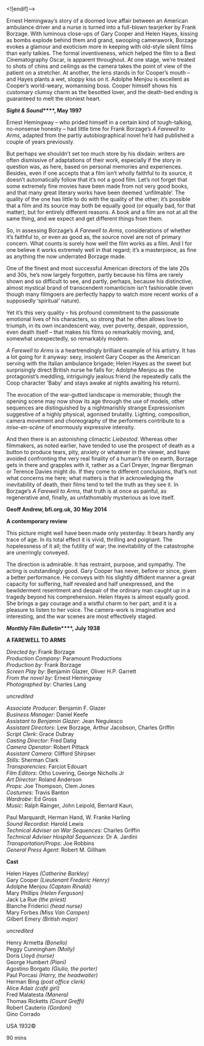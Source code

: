 
<![endif]-->

Ernest Hemingway’s story of a doomed love affair between an American ambulance driver and a nurse is turned into a full-blown tearjerker by Frank Borzage. With luminous close-ups of Gary Cooper and Helen Hayes, kissing as bombs explode behind them and grand, swooping camerawork, Borzage evokes a glamour and exoticism more in keeping with old-style silent films than early talkies. The formal inventiveness, which helped the film to a Best Cinematography Oscar, is apparent throughout. At one stage, we’re treated to shots of chins and ceilings as the camera takes the point of view of the patient on a stretcher. At another, the lens stands in for Cooper’s mouth – and Hayes plants a wet, sloppy kiss on it. Adolphe Menjou is excellent as Cooper’s world-weary, womanising boss. Cooper himself shows his customary clumsy charm as the besotted lover, and the death-bed ending is guaranteed to melt the stoniest heart.

**_Sight & Sound_****, May 1997**

Ernest Hemingway – who prided himself in a certain kind of tough-talking, no-nonsense honesty – had little time for Frank Borzage’s _A Farewell to Arms_, adapted from the partly autobiographical novel he’d had published a couple of years previously.

But perhaps we shouldn’t set too much store by his disdain: writers are often dismissive of adaptations of their work, especially if the story in question was, as here, based on personal memories and experiences. Besides, even if one accepts that a film isn’t wholly faithful to its source, it doesn’t automatically follow that it’s not a good film. Let’s not forget that some extremely fine movies have been made from not very good books, and that many great literary works have been deemed ‘unfilmable’. The quality of the one has little to do with the quality of the other; it’s possible that a film and its source may both be equally good (or equally bad, for that matter), but for entirely different reasons. A book and a film are not at all the same thing, and we expect and get different things from them.

So, in assessing Borzage’s _A Farewell to Arms_, considerations of whether it’s faithful to, or even as good as, the source novel are not of primary concern. What counts is surely how well the film works as a film. And I for one believe it works extremely well in that regard; it’s a masterpiece, as fine as anything the now underrated Borzage made.

One of the finest and most successful American directors of the late 20s and 30s, he’s now largely forgotten, partly because his films are rarely shown and so difficult to see, and partly, perhaps, because his distinctive, almost mystical brand of transcendent romanticism isn’t fashionable (even though many filmgoers are perfectly happy to watch more recent works of a supposedly ‘spiritual’ nature).

Yet it’s this very quality – his profound commitment to the passionate emotional lives of his characters, so strong that he often allows love to triumph, in its own incandescent way, over poverty, despair, oppression, even death itself – that makes his films so remarkably moving, and, somewhat unexpectedly, so remarkably modern.

_A Farewell to Arms_ is a heartrendingly brilliant example of his artistry. It has a lot going for it anyway: sexy, insolent Gary Cooper as the American serving with the Italian ambulance brigade; Helen Hayes as the sweet but surprisingly direct British nurse he falls for; Adolphe Menjou as the protagonist’s meddling, intriguingly jealous friend (he repeatedly calls the Coop character ‘Baby’ and stays awake at nights awaiting his return).

The evocation of the war-gutted landscape is memorable; though the opening scene may now show its age through the use of models, other sequences are distinguished by a nightmarishly strange Expressionism suggestive of a highly physical, agonised brutality. Lighting, composition, camera movement and choreography of the performers contribute to a _mise-en-scène_ of enormously expressive intensity.

And then there is an astonishing climactic _Liebestod_. Whereas other filmmakers, as noted earlier, have tended to use the prospect of death as a button to produce tears, pity, anxiety or whatever in the viewer, and have avoided confronting the very real finality of a human’s life on earth, Borzage gets in there and grapples with it, rather as a Carl Dreyer, Ingmar Bergman or Terence Davies might do. If they come to different conclusions, that’s not what concerns me here; what matters is that in acknowledging the inevitability of death, their films tend to tell the truth as they see it. In Borzage’s _A Farewell to Arms_, that truth is at once as painful, as regenerative and, finally, as unfathomably mysterious as love itself.

**Geoff Andrew, bfi.org.uk, 30 May 2014**

**A contemporary review**

This picture might well have been made only yesterday. It bears hardly any trace of age. In its total effect it is vivid, thrilling and poignant. The hopelessness of it all; the futility of war; the inevitability of the catastrophe are unerringly conveyed.

The direction is admirable. It has restraint, purpose, and sympathy. The acting is outstandingly good. Gary Cooper has never, before or since, given a better performance. He conveys with his slightly diffident manner a great capacity for suffering, half revealed and half unexpressed, and the bewilderment resentment and despair of the ordinary man caught up in a tragedy beyond his comprehension. Helen Hayes is almost equally good. She brings a gay courage and a wistful charm to her part, and it is a pleasure to listen to her voice. The camera-work is imaginative and interesting, and the war scenes are most effectively staged.

**_Monthly Film Bulletin_****, July 1938**

  

**A FAREWELL TO ARMS**

_Directed by_: Frank Borzage  
_Production Company_: Paramount Productions  
_Production by_: Frank Borzage  
_Screen Play by_: Benjamin Glazer, Oliver H.P. Garrett  
_From the novel by_: Ernest Hemingway  
_Photographed by_: Charles Lang

_uncredited_

_Associate Producer_: Benjamin F. Glazer  
_Business Manager_: Daniel Keefe  
_Assistant to Benjamin Glazer_: Jean Negulesco  
_Assistant Directors_: Lew Borzage, Arthur Jacobson, Charles Griffin  
_Script Clerk_: Grace Dubray  
_Casting Director_: Fred Datig  
_Camera Operator_: Robert Pittack  
_Assistant Camera_: Clifford Shirpser  
_Stills_: Sherman Clark  
_Transparencies_: Farciot Edouart  
_Film Editors_: Otho Lovering, George Nicholls Jr  
_Art Director_: Roland Anderson  
_Props_: Joe Thompson, Clem Jones  
_Costumes_: Travis Banton  
_Wardrobe_: Ed Gross  
_Music_: Ralph Rainger, John Leipold, Bernard Kaun,

Paul Marquardt, Herman Hand, W. Franke Harling  
_Sound Recordist_: Harold Lewis  
_Technical Adviser on War Sequences_: Charles Griffin  
_Technical Adviser Hospital Sequences_: Dr A. Jardini  
_Transportation/Props_: Joe Robbins  
_General Press Agent_: Robert M. Gillham

**Cast**

Helen Hayes  _(Catherine Barkley)_  
Gary Cooper  _(Lieutenant Frederic Henry)_  
Adolphe Menjou  _(Captain Rinaldi)_  
Mary Phillips  _(Helen Ferguson)_  
Jack La Rue  _(the priest)_  
Blanche Friderici  _(head nurse)_  
Mary Forbes  _(Miss Van Campen)_  
Gilbert Emery  _(British major)_

_uncredited_

Henry Armetta  _(Bonello)_  
Peggy Cunningham  _(Molly)_  
Doris Lloyd  _(nurse)_  
George Humbert  _(Piani)_  
Agostino Borgato  _(Giulio, the porter)_  
Paul Porcasi  _(Harry, the headwaiter)_  
Herman Bing  _(post office clerk)_  
Alice Adair  _(café girl)_  
Fred Malatesta  _(Manera)_  
Thomas Ricketts  _(Count Greffi)_  
Robert Cauterio  _(Gordoni)_  
Gino Corrado

USA 1932©

90 mins
<!--stackedit_data:
eyJoaXN0b3J5IjpbNzM4NTMyNzc1XX0=
-->
